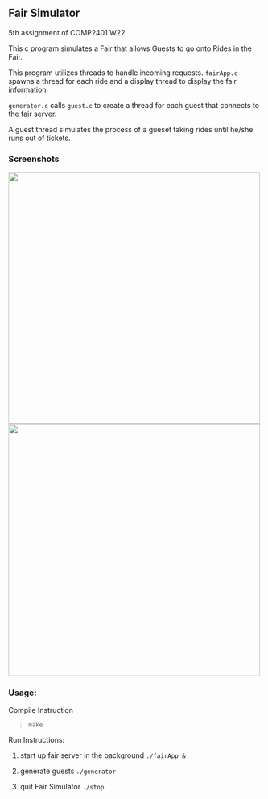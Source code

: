 ## Fair Simulator

5th assignment of COMP2401 W22 

This c program simulates a Fair that allows Guests to go onto Rides in the Fair. 

This program utilizes threads to handle incoming requests. ```fairApp.c``` spawns a thread for each ride and a display thread to display the fair information. 

```generator.c``` calls ```guest.c``` to create a thread for each guest that connects to the fair server.

A guest thread simulates the process of a gueset taking rides until he/she runs out of tickets.

### Screenshots

<img src="https://github.com/men9xuan/COMP2401-A5/raw/main/screenshot.png" width="500" >

<img src="https://github.com/men9xuan/COMP2401-A5/raw/main/screenrecord.gif" width="500" >

### Usage:

Compile Instruction

> ```make```

Run Instructions:
1. start up fair server in the background
  ```./fairApp & ```
  
2. generate guests 
  ```./generator```
  
3. quit Fair Simulator
  ```./stop```
